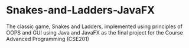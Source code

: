 # Snakes-and-Ladders-JavaFX
The classic game, Snakes and Ladders, implemented using principles of OOPS and GUI using Java and JavaFX as the final project for the Course Advanced Programming (CSE201)
